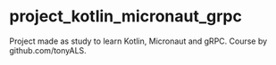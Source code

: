 # project_kotlin_micronaut_grpc
Project made as study to learn Kotlin, Micronaut and gRPC. Course by github.com/tonyALS.
